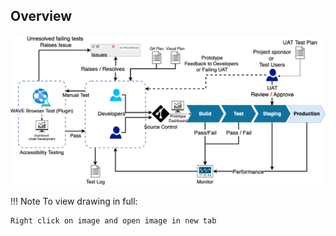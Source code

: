 ## Overview
![CICD Pipeline](img/CICD-Overview.png)

!!! Note
    To view drawing in full:

    Right click on image and open image in new tab
